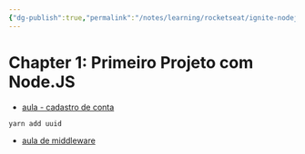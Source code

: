 ```yaml
---
{"dg-publish":true,"permalink":"/notes/learning/rocketseat/ignite-nodejs/chapter-1-3-primeiro-projeto/"}
---
```


# Chapter 1: Primeiro Projeto com Node.JS

- [aula - cadastro de conta](https://app.rocketseat.com.br/node/primeiro-projeto-com-node-js/lesson/cadastro-de-conta)

```sh
yarn add uuid
```


- [aula de middleware](https://app.rocketseat.com.br/node/primeiro-projeto-com-node-js/lesson/middlewares-3)

